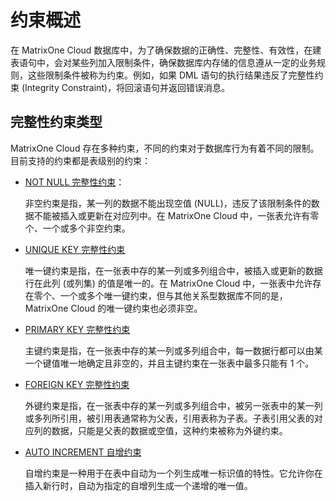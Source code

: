 # 约束概述

在 MatrixOne Cloud 数据库中，为了确保数据的正确性、完整性、有效性，在建表语句中，会对某些列加入限制条件，确保数据库内存储的信息遵从一定的业务规则，这些限制条件被称为约束。例如，如果 DML 语句的执行结果违反了完整性约束 (Integrity Constraint)，将回滚语句并返回错误消息。

## 完整性约束类型

MatrixOne Cloud 存在多种约束，不同的约束对于数据库行为有着不同的限制。目前支持的约束都是表级别的约束：

- [NOT NULL 完整性约束](not-null-constraints.md)：

   非空约束是指，某一列的数据不能出现空值 (NULL)，违反了该限制条件的数据不能被插入或更新在对应列中。在 MatrixOne Cloud 中，一张表允许有零个、一个或多个非空约束。

- [UNIQUE KEY 完整性约束](unique-key-constraints.md)

   唯一键约束是指，在一张表中存的某一列或多列组合中，被插入或更新的数据行在此列 (或列集) 的值是唯一的。在 MatrixOne Cloud 中，一张表中允许存在零个、一个或多个唯一键约束，但与其他关系型数据库不同的是，MatrixOne Cloud 的唯一键约束也必须非空。

- [PRIMARY KEY 完整性约束](primary-key-constraints.md)

   主键约束是指，在一张表中存的某一列或多列组合中，每一数据行都可以由某一个键值唯一地确定且非空的，并且主键约束在一张表中最多只能有 1 个。

- [FOREIGN KEY 完整性约束](foreign-key-constraints.md)

   外键约束是指，在一张表中存的某一列或多列组合中，被另一张表中的某一列或多列所引用，被引用表通常称为父表，引用表称为子表。子表引用父表的对应列的数据，只能是父表的数据或空值，这种约束被称为外键约束。

- [AUTO INCREMENT 自增约束](auto-increment-integrity.md)

   自增约束是一种用于在表中自动为一个列生成唯一标识值的特性。它允许你在插入新行时，自动为指定的自增列生成一个递增的唯一值。
